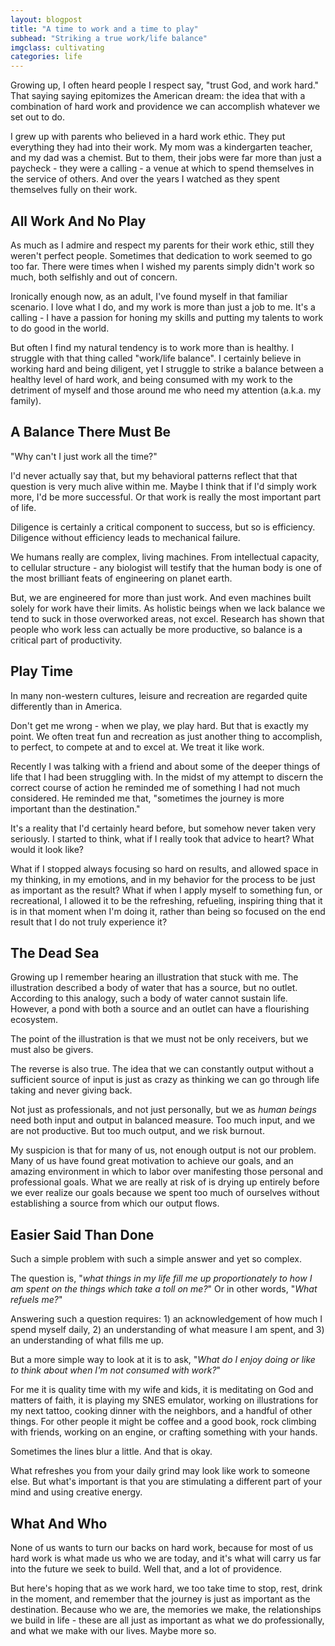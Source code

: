```yaml
---
layout: blogpost
title: "A time to work and a time to play"
subhead: "Striking a true work/life balance"
imgclass: cultivating
categories: life
---
```


Growing up, I often heard people I respect say, "trust God, and work hard." That saying saying epitomizes the American dream: the idea that with a combination of hard work and providence we can accomplish whatever we set out to do.

I grew up with parents who believed in a hard work ethic. They put everything they had into their work. My mom was a kindergarten teacher, and my dad was a chemist. But to them, their jobs were far more than just a paycheck - they were a calling - a venue at which to spend themselves in the service of others. And over the years I watched as they spent themselves fully on their work.

## All Work And No Play

As much as I admire and respect my parents for their work ethic, still they weren't perfect people. Sometimes that dedication to work seemed to go too far. There were times when I wished my parents simply didn't work so much, both selfishly and out of concern.

Ironically enough now, as an adult, I've found myself in that familiar scenario. I love what I do, and my work is more than just a job to me. It's a calling - I have a passion for honing my skills and putting my talents to work to do good in the world.

But often I find my natural tendency is to work more than is healthy. I struggle with that thing called "work/life balance". I certainly believe in working hard and being diligent, yet I struggle to strike a balance between a healthy level of hard work, and being consumed with my work to the detriment of myself and those around me who need my attention (a.k.a. my family).

## A Balance There Must Be

"Why can't I just work all the time?"

I'd never actually say that, but my behavioral patterns reflect that that question is very much alive within me. Maybe I think that if I'd simply work more, I'd be more successful. Or that work is really the most important part of life.

Diligence is certainly a critical component to success, but so is efficiency. Diligence without efficiency leads to mechanical failure.

We humans really are complex, living machines. From intellectual capacity, to cellular structure - any biologist will testify that the human body is one of the most brilliant feats of engineering on planet earth.

But, we are engineered for more than just work. And even machines built solely for work have their limits. As holistic beings when we lack balance we tend to suck in those overworked areas, not excel. Research has shown that people who work less can actually be more productive, so balance is a critical part of productivity.

## Play Time

In many non-western cultures, leisure and recreation are regarded quite differently than in America.

Don't get me wrong - when we play, we play hard. But that is exactly my point. We often treat fun and recreation as just another thing to accomplish, to perfect, to compete at and to excel at. We treat it like work.

Recently I was talking with a friend and about some of the deeper things of life that I had been struggling with. In the midst of my attempt to discern the correct course of action he reminded me of something I had not much considered. He reminded me that, "sometimes the journey is more important than the destination."

It's a reality that I'd certainly heard before, but somehow never taken very seriously. I started to think, what if I really took that advice to heart? What would it look like?

What if I stopped always focusing so hard on results, and allowed space in my thinking, in my emotions, and in my behavior for the process to be just as important as the result? What if when I apply myself to something fun, or recreational, I allowed it to be the refreshing, refueling, inspiring thing that it is in that moment when I'm doing it, rather than being so focused on the end result that I do not truly experience it?

## The Dead Sea

Growing up I remember hearing an illustration that stuck with me. The illustration described a body of water that has a source, but no outlet. According to this analogy, such a body of water cannot sustain life. However, a pond with both a source and an outlet can have a flourishing ecosystem.

The point of the illustration is that we must not be only receivers, but we must also be givers.

The reverse is also true. The idea that we can constantly output without a sufficient source of input is just as crazy as thinking we can go through life taking and never giving back.

Not just as professionals, and not just personally, but we as *human beings* need both input and output in balanced measure. Too much input, and we are not productive. But too much output, and we risk burnout.

My suspicion is that for many of us, not enough output is not our problem. Many of us have found great motivation to achieve our goals, and an amazing environment in which to labor over manifesting those personal and professional goals. What we are really at risk of is drying up entirely before we ever realize our goals because we spent too much of ourselves without establishing a source from which our output flows.

## Easier Said Than Done

Such a simple problem with such a simple answer and yet so complex.

The question is, "*what things in my life fill me up proportionately to how I am spent on the things which take a toll on me?*" Or in other words, "*What refuels me?*"

Answering such a question requires: 1) an acknowledgement of how much I spend myself daily, 2) an understanding of what measure I am spent, and 3) an understanding of what fills me up.

But a more simple way to look at it is to ask, "*What do I enjoy doing or like to think about when I'm not consumed with work?*"

For me it is quality time with my wife and kids, it is meditating on God and matters of faith, it is playing my SNES emulator, working on illustrations for my next tattoo, cooking dinner with the neighbors, and a handful of other things. For other people it might be coffee and a good book, rock climbing with friends, working on an engine, or crafting something with your hands.

Sometimes the lines blur a little. And that is okay.

What refreshes you from your daily grind may look like work to someone else. But what's important is that you are stimulating a different part of your mind and using creative energy.

## What And Who

None of us wants to turn our backs on hard work, because for most of us hard work is what made us who we are today, and it's what will carry us far into the future we seek to build. Well that, and a lot of providence.

But here's hoping that as we work hard, we too take time to stop, rest, drink in the moment, and remember that the journey is just as important as the destination. Because who we are, the memories we make, the relationships we build in life - these are all just as important as what we do professionally, and what we make with our lives. Maybe more so.
